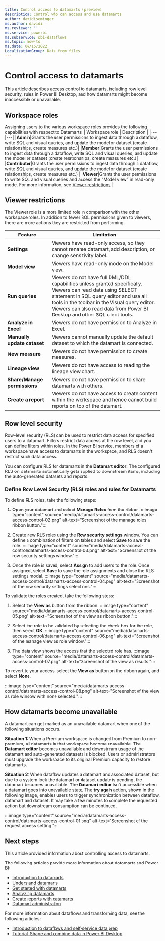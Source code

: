 ```yaml
---
title: Control access to datamarts (preview)
description: Control who can access and use datamarts
author: davidiseminger
ms.author: davidi
ms.reviewer: ''
ms.service: powerbi
ms.subservice: pbi-dataflows
ms.topic: how-to
ms.date: 06/16/2022
LocalizationGroup: Data from files
---
```


# Control access to datamarts

This article describes access control to datamarts, including row level security, rules in Power BI Desktop, and how datamarts might become inaccessible or unavailable.

## Workspace roles
Assigning users to the various workspace roles provides the following capabilities with respect to Datamarts: 
| Workspace role   |  Description |
|---|---|
|**Admin**|Grants the user permissions to ingest data through a dataflow, write SQL and visual queries, and update the model or dataset (create relationships, create measures etc.)|
|**Member**|Grants the user permissions to ingest data through a dataflow,  write SQL and visual queries, and  update the model or dataset (create relationships, create measures etc.)|
|**Contributor**|Grants the user permissions to ingest data through a dataflow, write SQL and visual queries, and update the model or dataset (create relationships, create measures etc.) |
|**Viewer**|Grants the user permissions to write SQL and visual queries and access the “Model view” in read-only mode. For more information, see [Viewer restrictions](#viewer-restrictions).|

## Viewer restrictions

The Viewer role is a more limited role in comparison with the other workspace roles.  In addition to fewer SQL permissions given to viewers, there are more actions they are restricted from performing.

| Feature | Limitation |
|---|---|
|**Settings**|Viewers have read-only access, so they cannot rename datamart, add description, or change sensitivity label.|
|**Model view**|Viewers have read-only mode on the Model view.|
|**Run queries**|Viewers do not have full DML/DDL capabilities unless granted specifically. Viewers can read data using SELECT statement in SQL query editor and use all tools in the toolbar in the Visual query editor. Viewers can also read data from Power BI Desktop and other SQL client tools.|
|**Analyze in Excel**|Viewers do not have permission to Analyze in Excel.|
|**Manually update dataset**|Viewers cannot manually update the default dataset to which the datamart is connected.|
|**New measure**|Viewers do not have permission to create measures.|
|**Lineage view**|Viewers do not have access to reading the lineage view chart.|
|**Share/Manage permissions**|Viewers do not have permission to share datamarts with others.|
|**Create a report**|Viewers do not have access to create content within the workspace and hence cannot build reports on top of the datamart.|


## Row level security

Row-level security (RLS) can be used to restrict data access for specified users to a datamart. Filters restrict data access at the row level, and you can define filters within roles. In the Power BI service, members of a workspace have access to datamarts in the workspace, and RLS doesn't restrict such data access.

You can configure RLS for datamarts in the **Datamart editor**. The configured RLS on datamarts automatically gets applied to downstream items, including the auto-generated datasets and reports. 



### Define Row Level Security (RLS) roles and rules for Datamarts


To define RLS roles, take the following steps:

1.	Open your datamart and select **Manage Roles** from the ribbon.
    :::image type="content" source="media/datamarts-access-control/datamarts-access-control-02.png" alt-text="Screenshot of the manage roles ribbon button.":::

2.	Create new RLS roles using the **Row security settings** window. You can define a combination of filters on tables and select **Save** to save the role.
    :::image type="content" source="media/datamarts-access-control/datamarts-access-control-03.png" alt-text="Screenshot of the row security settings window.":::

3.	Once the role is saved, select **Assign** to add users to the role. Once assigned, select **Save** to save the role assignments and close the RLS settings modal.
    :::image type="content" source="media/datamarts-access-control/datamarts-access-control-04.png" alt-text="Screenshot of the row security settings selections.":::

To validate the roles created, take the following steps:

1.	Select the **View as** button from the ribbon.
    :::image type="content" source="media/datamarts-access-control/datamarts-access-control-05.png" alt-text="Screenshot of the view as ribbon button.":::

2.	Select the role to be validated by selecting the check box for the role, then select **OK**.
    :::image type="content" source="media/datamarts-access-control/datamarts-access-control-06.png" alt-text="Screenshot of the manage view as role window.":::

3.	The data view shows the access that the selected role has.
    :::image type="content" source="media/datamarts-access-control/datamarts-access-control-07.png" alt-text="Screenshot of the view as results.":::

To revert to your access, select the **View as** button on the ribbon again, and select **None**.

:::image type="content" source="media/datamarts-access-control/datamarts-access-control-08.png" alt-text="Screenshot of the view as role window with none selected.":::


## How datamarts become unavailable

A datamart can get marked as an unavailable datamart when one of the following situations occurs.

**Situation 1:** When a Premium workspace is changed from Premium to non-premium, all datamarts in that workspace become unavailable. The **Datamart editor** becomes unavailable and downstream usage of the datamart and auto-generated datasets is blocked. Users or administrators must upgrade the workspace to its original Premium capacity to restore datamarts.

**Situation 2:** When dataflow updates a datamart and associated dataset, but due to a system lock the datamart or dataset update is pending, the datamart becomes unavailable. The **Datamart editor** isn't accessible when a datamart goes into unavailable state. The **try again** action, shown in the following image, enables users to trigger synchronization between dataflow, datamart and dataset. It may take a few minutes to complete the requested action but downstream consumption can be continued.

:::image type="content" source="media/datamarts-access-control/datamarts-access-control-01.png" alt-text="Screenshot of the request access setting.":::


## Next steps
This article provided information about controlling access to datamarts. 

The following articles provide more information about datamarts and Power BI:

* [Introduction to datamarts](datamarts-overview.md)
* [Understand datamarts](datamarts-understand.md)
* [Get started with datamarts](datamarts-get-started.md)
* [Analyzing datamarts](datamarts-analyze.md)
* [Create reports with datamarts](datamarts-create-reports.md)
* [Datamart administration](datamarts-administration.md)


For more information about dataflows and transforming data, see the following articles:
* [Introduction to dataflows and self-service data prep](../dataflows/dataflows-introduction-self-service.md)
* [Tutorial: Shape and combine data in Power BI Desktop](../../connect-data/desktop-shape-and-combine-data.md)

